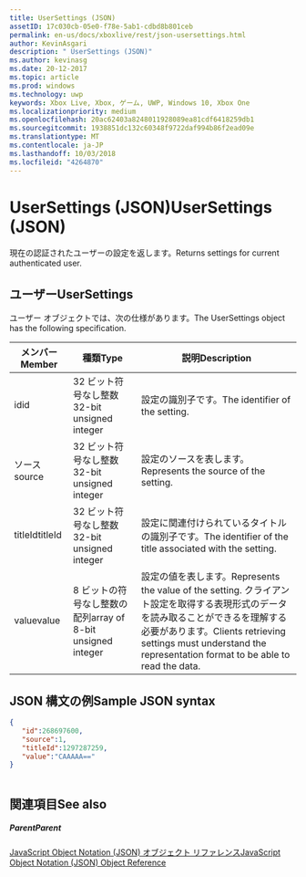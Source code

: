 ```yaml
---
title: UserSettings (JSON)
assetID: 17c030cb-05e0-f78e-5ab1-cdbd8b801ceb
permalink: en-us/docs/xboxlive/rest/json-usersettings.html
author: KevinAsgari
description: " UserSettings (JSON)"
ms.author: kevinasg
ms.date: 20-12-2017
ms.topic: article
ms.prod: windows
ms.technology: uwp
keywords: Xbox Live, Xbox, ゲーム, UWP, Windows 10, Xbox One
ms.localizationpriority: medium
ms.openlocfilehash: 20ac62403a8248011928089ea81cdf6418259db1
ms.sourcegitcommit: 1938851dc132c60348f9722daf994b86f2ead09e
ms.translationtype: MT
ms.contentlocale: ja-JP
ms.lasthandoff: 10/03/2018
ms.locfileid: "4264870"
---
```

# <a name="usersettings-json"></a><span data-ttu-id="dd3b2-104">UserSettings (JSON)</span><span class="sxs-lookup"><span data-stu-id="dd3b2-104">UserSettings (JSON)</span></span>
<span data-ttu-id="dd3b2-105">現在の認証されたユーザーの設定を返します。</span><span class="sxs-lookup"><span data-stu-id="dd3b2-105">Returns settings for current authenticated user.</span></span> 
<a id="ID4EN"></a>

 
## <a name="usersettings"></a><span data-ttu-id="dd3b2-106">ユーザー</span><span class="sxs-lookup"><span data-stu-id="dd3b2-106">UserSettings</span></span>
 
<span data-ttu-id="dd3b2-107">ユーザー オブジェクトでは、次の仕様があります。</span><span class="sxs-lookup"><span data-stu-id="dd3b2-107">The UserSettings object has the following specification.</span></span>
 
| <span data-ttu-id="dd3b2-108">メンバー</span><span class="sxs-lookup"><span data-stu-id="dd3b2-108">Member</span></span>| <span data-ttu-id="dd3b2-109">種類</span><span class="sxs-lookup"><span data-stu-id="dd3b2-109">Type</span></span>| <span data-ttu-id="dd3b2-110">説明</span><span class="sxs-lookup"><span data-stu-id="dd3b2-110">Description</span></span>| 
| --- | --- | --- | 
| <span data-ttu-id="dd3b2-111">id</span><span class="sxs-lookup"><span data-stu-id="dd3b2-111">id</span></span>| <span data-ttu-id="dd3b2-112">32 ビット符号なし整数</span><span class="sxs-lookup"><span data-stu-id="dd3b2-112">32-bit unsigned integer</span></span>| <span data-ttu-id="dd3b2-113">設定の識別子です。</span><span class="sxs-lookup"><span data-stu-id="dd3b2-113">The identifier of the setting.</span></span>| 
| <span data-ttu-id="dd3b2-114">ソース</span><span class="sxs-lookup"><span data-stu-id="dd3b2-114">source</span></span>| <span data-ttu-id="dd3b2-115">32 ビット符号なし整数</span><span class="sxs-lookup"><span data-stu-id="dd3b2-115">32-bit unsigned integer</span></span>| <span data-ttu-id="dd3b2-116">設定のソースを表します。</span><span class="sxs-lookup"><span data-stu-id="dd3b2-116">Represents the source of the setting.</span></span> | 
| <span data-ttu-id="dd3b2-117">titleId</span><span class="sxs-lookup"><span data-stu-id="dd3b2-117">titleId</span></span>| <span data-ttu-id="dd3b2-118">32 ビット符号なし整数</span><span class="sxs-lookup"><span data-stu-id="dd3b2-118">32-bit unsigned integer</span></span>| <span data-ttu-id="dd3b2-119">設定に関連付けられているタイトルの識別子です。</span><span class="sxs-lookup"><span data-stu-id="dd3b2-119">The identifier of the title associated with the setting.</span></span> | 
| <span data-ttu-id="dd3b2-120">value</span><span class="sxs-lookup"><span data-stu-id="dd3b2-120">value</span></span>| <span data-ttu-id="dd3b2-121">8 ビットの符号なし整数の配列</span><span class="sxs-lookup"><span data-stu-id="dd3b2-121">array of 8-bit unsigned integer</span></span>| <span data-ttu-id="dd3b2-122">設定の値を表します。</span><span class="sxs-lookup"><span data-stu-id="dd3b2-122">Represents the value of the setting.</span></span> <span data-ttu-id="dd3b2-123">クライアント設定を取得する表現形式のデータを読み取ることができるを理解する必要があります。</span><span class="sxs-lookup"><span data-stu-id="dd3b2-123">Clients retrieving settings must understand the representation format to be able to read the data.</span></span> | 
  
<a id="ID4EJC"></a>

 
## <a name="sample-json-syntax"></a><span data-ttu-id="dd3b2-124">JSON 構文の例</span><span class="sxs-lookup"><span data-stu-id="dd3b2-124">Sample JSON syntax</span></span>
 

```json
{
   "id":268697600,
   "source":1,
   "titleId":1297287259,
   "value":"CAAAAA=="
}
    
```

  
<a id="ID4ESC"></a>

 
## <a name="see-also"></a><span data-ttu-id="dd3b2-125">関連項目</span><span class="sxs-lookup"><span data-stu-id="dd3b2-125">See also</span></span>
 
<a id="ID4EUC"></a>

 
##### <a name="parent"></a><span data-ttu-id="dd3b2-126">Parent</span><span class="sxs-lookup"><span data-stu-id="dd3b2-126">Parent</span></span> 

[<span data-ttu-id="dd3b2-127">JavaScript Object Notation (JSON) オブジェクト リファレンス</span><span class="sxs-lookup"><span data-stu-id="dd3b2-127">JavaScript Object Notation (JSON) Object Reference</span></span>](atoc-xboxlivews-reference-json.md)

   